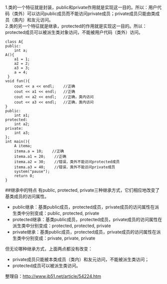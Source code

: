 1.类的一个特征就是封装，public和private作用就是实现这一目的。所以：用户代码（类外）可以访问public成员而不能访问private成员；private成员只能由类成员（类内）和友元访问。   
2.类的另一个特征就是继承，protected的作用就是实现这一目的。所以：
protected成员可以被派生类对象访问，不能被用户代码（类外）访问。

	class A{
	public:
 		int a;
  	A(){
    	a1 = 1;
    	a2 = 2;
    	a3 = 3;
    	a = 4;
 	 }
	void fun(){
   	 	cout << a << endl;    //正确
    	cout << a1 << endl;   //正确
    	cout << a2 << endl;   //正确，类内访问
    	cout << a3 << endl;   //正确，类内访问
  	}
	public:
  		int a1;
	protected:
  		int a2;
	private:
  		int a3;
	};
	int main(){
  		A itema;
  		itema.a = 10;    //正确
  		itema.a1 = 20;    //正确
  		itema.a2 = 30;    //错误，类外不能访问protected成员
  		itema.a3 = 40;    //错误，类外不能访问private成员
  		system("pause");
  		return 0;
	}
##继承中的特点
有public, protected, private三种继承方式，它们相应地改变了基类成员的访问属性。

* public继承：基类public成员，protected成员，private成员的访问属性在派生类中分别变成：public, protected, private
* protected继承：基类public成员，protected成员，private成员的访问属性在派生类中分别变成：protected, protected, private
* private继承：基类public成员，protected成员，private成员的访问属性在派生类中分别变成：private, private, private

但无论哪种继承方式，上面两点都没有改变：

* private成员只能被本类成员（类内）和友元访问，不能被派生类访问；
* protected成员可以被派生类访问。


整理自：http://www.jb51.net/article/54224.htm

